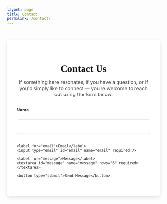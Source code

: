 ```yaml
---
layout: page
title: Contact
permalink: /contact/
---
```



<style>
  .contact-container {
    max-width: 600px;
    margin: 3rem auto;
    padding: 2rem;
    background-color: #ffffff;
    border-radius: 8px;
    box-shadow: 0 4px 12px rgba(0, 0, 0, 0.1);
  }

  .contact-container h1 {
    font-family: 'Playfair Display', serif;
    font-size: 2rem;
    margin-bottom: 1rem;
    text-align: center;
  }

  .contact-container p {
    font-size: 1rem;
    margin-bottom: 2rem;
    text-align: center;
    color: #444;
  }

  .contact-form {
    display: flex;
    flex-direction: column;
    gap: 1.2rem;
  }

  .contact-form label {
    font-weight: 600;
    margin-bottom: 0.3rem;
  }

  .contact-form input,
  .contact-form textarea {
    font-family: 'Inter', sans-serif;
    font-size: 1rem;
    padding: 0.8rem;
    border: 1px solid #ccc;
    border-radius: 6px;
    transition: border-color 0.2s;
  }

  .contact-form input:focus,
  .contact-form textarea:focus {
    border-color: #b6753a;
    outline: none;
  }

  .contact-form button {
    background-color: #1A2D41;
    color: white;
    font-size: 1rem;
    padding: 0.9rem;
    border: none;
    border-radius: 6px;
    cursor: pointer;
    transition: background-color 0.3s;
  }

  .contact-form button:hover {
    background-color: #2d4158;
  }

  @media (max-width: 600px) {
    .contact-container {
      margin: 2rem 1rem;
      padding: 1.5rem;
    }
  }
</style>

<section class="contact-container">
  <h1>Contact Us</h1>
  <p>If something here resonates, if you have a question, or if you'd simply like to connect — you’re welcome to reach out using the form below.</p>

  <form action="https://formspree.io/f/your-form-id" method="POST" class="contact-form">
    <label for="name">Name</label>
    <input type="text" id="name" name="name" required />

    <label for="email">Email</label>
    <input type="email" id="email" name="email" required />

    <label for="message">Message</label>
    <textarea id="message" name="message" rows="6" required></textarea>

    <button type="submit">Send Message</button>
  </form>
</section>
